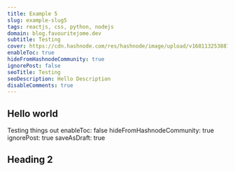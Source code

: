 ```yaml
---
title: Example 5
slug: example-slug5
tags: reactjs, css, python, nodejs
domain: blog.favouritejome.dev
subtitle: Testing
cover: https://cdn.hashnode.com/res/hashnode/image/upload/v1681132538878/itnaYF1h-.png
enableToc: true
hideFromHashnodeCommunity: true
ignorePost: false
seoTitle: Testing
seoDescription: Hello Description
disableComments: true
---
```

## Hello world

Testing things out
enableToc: false
hideFromHashnodeCommunity: true
ignorePost: true
saveAsDraft: true

## Heading 2
